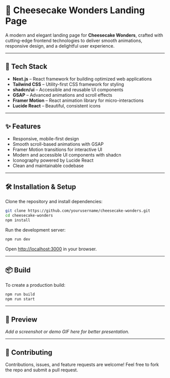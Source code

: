 # 🍰 Cheesecake Wonders Landing Page

A modern and elegant landing page for **Cheesecake Wonders**, crafted with cutting-edge frontend technologies to deliver smooth animations, responsive design, and a delightful user experience.

---

## 🚀 Tech Stack

- **Next.js** – React framework for building optimized web applications  
- **Tailwind CSS** – Utility-first CSS framework for styling  
- **shadcn/ui** – Accessible and reusable UI components  
- **GSAP** – Advanced animations and scroll effects  
- **Framer Motion** – React animation library for micro-interactions  
- **Lucide React** – Beautiful, consistent icons  

---

## ✨ Features

- Responsive, mobile-first design  
- Smooth scroll-based animations with GSAP  
- Framer Motion transitions for interactive UI  
- Modern and accessible UI components with shadcn  
- Iconography powered by Lucide React  
- Clean and maintainable codebase  

---

## 🛠 Installation & Setup

Clone the repository and install dependencies:

```bash
git clone https://github.com/yourusername/cheesecake-wonders.git
cd cheesecake-wonders
npm install
````

Run the development server:

```bash
npm run dev
```

Open [http://localhost:3000](http://localhost:3000) in your browser.

---

## 📦 Build

To create a production build:

```bash
npm run build
npm run start
```

---

## 📸 Preview

*Add a screenshot or demo GIF here for better presentation.*

---

## 🤝 Contributing

Contributions, issues, and feature requests are welcome!
Feel free to fork the repo and submit a pull request.

